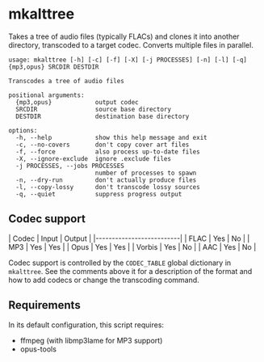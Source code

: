 # mkalttree
Takes a tree of audio files (typically FLACs) and clones it into another
directory, transcoded to a target codec. Converts multiple files in parallel.

```
usage: mkalttree [-h] [-c] [-f] [-X] [-j PROCESSES] [-n] [-l] [-q] {mp3,opus} SRCDIR DESTDIR

Transcodes a tree of audio files

positional arguments:
  {mp3,opus}            output codec
  SRCDIR                source base directory
  DESTDIR               destination base directory

options:
  -h, --help            show this help message and exit
  -c, --no-covers       don't copy cover art files
  -f, --force           also process up-to-date files
  -X, --ignore-exclude  ignore .exclude files
  -j PROCESSES, --jobs PROCESSES
                        number of processes to spawn
  -n, --dry-run         don't actually produce files
  -l, --copy-lossy      don't transcode lossy sources
  -q, --quiet           suppress progress output
```

## Codec support

| Codec   | Input | Output |
|--------------------------|
| FLAC    | Yes   | No     |
| MP3     | Yes   | Yes    |
| Opus    | Yes   | Yes    |
| Vorbis  | Yes   | No     |
| AAC     | Yes   | No     |

Codec support is controlled by the ```CODEC_TABLE``` global dictionary in
```mkalttree```. See the comments above it for a description of the format and
how to add codecs or change the transcoding command.

## Requirements
In its default configuration, this script requires:
 - ffmpeg (with libmp3lame for MP3 support)
 - opus-tools
